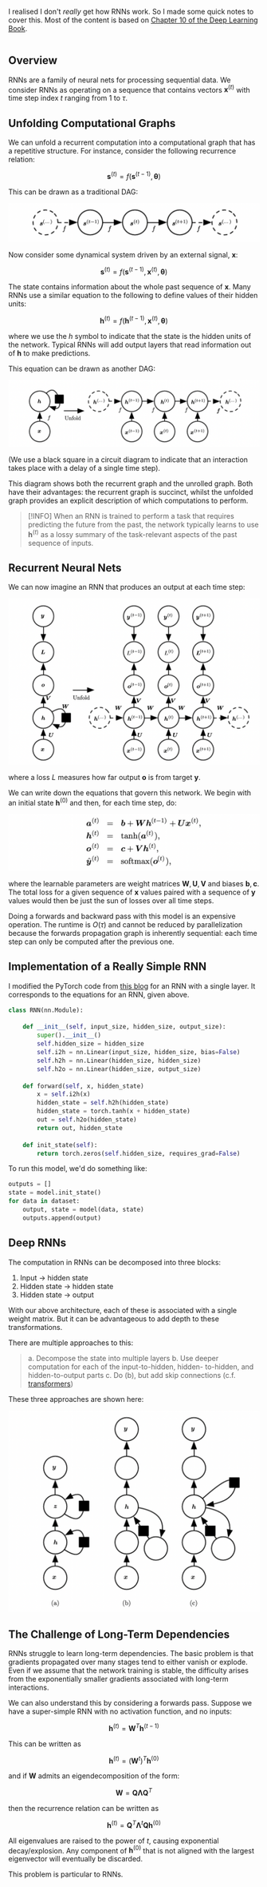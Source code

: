 I realised I don't *really* get how RNNs work. So I made some quick notes to cover this.
Most of the content is based on [Chapter 10 of the Deep Learning Book](https://www.deeplearningbook.org/contents/rnn.html).

```toc
```

## Overview
RNNs are a family of neural nets for processing sequential data.
We consider RNNs as operating on a sequence that contains vectors $\boldsymbol{x}^{(t)}$ with time step index $t$ ranging from $1$ to $\tau$.

## Unfolding Computational Graphs
We can unfold a recurrent computation into a computational graph that has a repetitive structure. For instance, consider the following recurrence relation:

$$\boldsymbol{s}^{(t)}=f(\boldsymbol{s}^{(t-1)}, \boldsymbol{\theta})$$

This can be drawn as a traditional DAG:

![](_attachments/Screenshot%202023-02-06%20at%2019.41.45.png)

Now consider some dynamical system driven by an external signal, $\boldsymbol{x}$:

$$\boldsymbol{s}^{(t)}=f(\boldsymbol{s}^{(t-1)}, \boldsymbol{x}^{(t)},\boldsymbol{\theta})$$

The state contains information about the whole past sequence of $\boldsymbol{x}$. 
Many RNNs use a similar equation to the following to define values of their hidden units:

$$\boldsymbol{h}^{(t)}=f(\boldsymbol{h}^{(t-1)},\boldsymbol{x}^{(t)}, \boldsymbol{\theta})$$

where we use the $h$ symbol to indicate that the state is the hidden units of the network. Typical RNNs will add output layers that read information out of $\boldsymbol{h}$ to make predictions.

This equation can be drawn as another DAG:

![](_attachments/Screenshot%202023-02-06%20at%2019.47.10.png)

(We use a black square in a circuit diagram to indicate that an interaction takes place with a delay of a single time step).

This diagram shows both the recurrent graph and the unrolled graph. Both have their advantages: the recurrent graph is succinct, whilst the unfolded graph provides an explicit description of which computations to perform.

> [!INFO]
> When an RNN is trained to perform a task that requires predicting the future from the past, the network typically learns to use $\boldsymbol{h}^{(t)}$ as a lossy summary of the task-relevant aspects of the past sequence of inputs.

## Recurrent Neural Nets

We can now imagine an RNN that produces an output at each time step:

![](_attachments/Screenshot%202023-02-06%20at%2019.58.02.png)

where a loss $L$ measures how far output $\boldsymbol{o}$ is from target $\boldsymbol{y}$.

We can write down the equations that govern this network. We begin with an initial state $\boldsymbol{h}^{(0)}$  and then, for each time step, do:

![](_attachments/Screenshot%202023-02-06%20at%2020.01.42.png)

where the learnable parameters are weight matrices $\boldsymbol{W}, \boldsymbol{U}, \boldsymbol{V}$ and biases $\boldsymbol{b}, \boldsymbol{c}$. 
The total loss for a given sequence of $\boldsymbol{x}$ values paired with a sequence of $\boldsymbol{y}$ values would then be just the sun of losses over all time steps.

Doing a forwards and backward pass with this model is an expensive operation. The runtime is $O(\tau)$ and cannot be reduced by parallelization because the forwards propagation graph is inherently sequential: each time step can only be computed after the previous one.

## Implementation of a Really Simple RNN
I modified the PyTorch code from [this blog](https://medium.com/@VersuS_/coding-a-recurrent-neural-network-rnn-from-scratch-using-pytorch-a6c9fc8ed4a7) for an RNN with a single layer. It corresponds to the equations for an RNN, given above. 

```python
class RNN(nn.Module):  
    
    def __init__(self, input_size, hidden_size, output_size):  
        super().__init__()  
        self.hidden_size = hidden_size  
        self.i2h = nn.Linear(input_size, hidden_size, bias=False)  
        self.h2h = nn.Linear(hidden_size, hidden_size)  
        self.h2o = nn.Linear(hidden_size, output_size)        
    
    def forward(self, x, hidden_state)  
        x = self.i2h(x)  
        hidden_state = self.h2h(hidden_state)  
        hidden_state = torch.tanh(x + hidden_state)  
		out = self.h2o(hidden_state)  
        return out, hidden_state    
        
    def init_state(self):  
        return torch.zeros(self.hidden_size, requires_grad=False)
```

To run this model, we'd do something like:

```python
outputs = []
state = model.init_state()
for data in dataset:
    output, state = model(data, state)
    outputs.append(output)
```

## Deep RNNs
The computation in RNNs can be decomposed into three blocks:

1. Input $\to$ hidden state
2. Hidden state $\to$ hidden state
3. Hidden state $\to$ output

With our above architecture, each of these is associated with a single weight matrix. But it can be advantageous to add depth to these transformations. 

There are multiple approaches to this:

> a. Decompose the state into multiple layers
> b. Use deeper computation for each of the input-to-hidden, hidden- to-hidden, and hidden-to-output parts
> c. Do (b), but add skip connections (c.f. [transformers](Transformers/Attention%20is%20All%20You%20Need.md))

These three approaches are shown here:

![|500](_attachments/Screenshot%202023-02-10%20at%2018.04.25.png)

## The Challenge of Long-Term Dependencies
RNNs struggle to learn long-term dependencies. The basic problem is that gradients propagated over many stages tend to either vanish or explode. Even if we assume that the network training is stable, the difficulty arises from the exponentially smaller gradients associated with long-term interactions.

We can also understand this by considering a forwards pass. Suppose we have a super-simple RNN with no activation function, and no inputs:

$$\boldsymbol{h}^{(t)}=\boldsymbol{W}^T\boldsymbol{h}^{(t-1)}$$

This can be written as

$$\boldsymbol{h}^{(t)}=(\boldsymbol{W}^t)^T\boldsymbol{h}^{(0)}$$

and if $\boldsymbol{W}$ admits an eigendecomposition of the form:

$$\boldsymbol{W}=\boldsymbol{Q}\boldsymbol{\Lambda}\boldsymbol{Q}^T$$

then the recurrence relation can be written as

$$\boldsymbol{h}^{(t)}=\boldsymbol{Q}^T\boldsymbol{\Lambda}^t\boldsymbol{Q}\boldsymbol{h}^{(0)}$$

All eigenvalues are raised to the power of $t$, causing exponential decay/explosion. Any component of $\boldsymbol{h}^{(0)}$ that is not aligned with the largest eigenvector will eventually be discarded.

This problem is particular to RNNs. 










